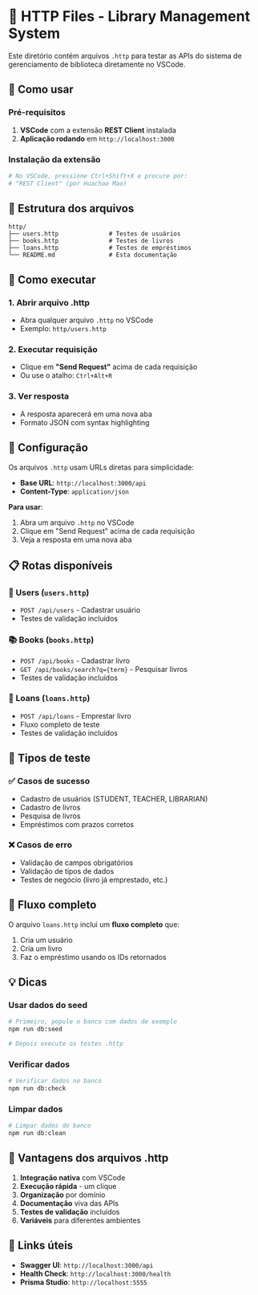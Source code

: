 # 📡 HTTP Files - Library Management System

Este diretório contém arquivos `.http` para testar as APIs do sistema de gerenciamento de biblioteca diretamente no VSCode.

## 🚀 Como usar

### Pré-requisitos

1. **VSCode** com a extensão **REST Client** instalada
2. **Aplicação rodando** em `http://localhost:3000`

### Instalação da extensão

```bash
# No VSCode, pressione Ctrl+Shift+X e procure por:
# "REST Client" (por Huachao Mao)
```

## 📁 Estrutura dos arquivos

```
http/
├── users.http              # Testes de usuários
├── books.http              # Testes de livros
├── loans.http              # Testes de empréstimos
└── README.md               # Esta documentação
```

## 🎯 Como executar

### 1. Abrir arquivo .http

- Abra qualquer arquivo `.http` no VSCode
- Exemplo: `http/users.http`

### 2. Executar requisição

- Clique em **"Send Request"** acima de cada requisição
- Ou use o atalho: `Ctrl+Alt+R`

### 3. Ver resposta

- A resposta aparecerá em uma nova aba
- Formato JSON com syntax highlighting

## 🔧 Configuração

Os arquivos `.http` usam URLs diretas para simplicidade:

- **Base URL**: `http://localhost:3000/api`
- **Content-Type**: `application/json`

**Para usar**:

1. Abra um arquivo `.http` no VSCode
2. Clique em "Send Request" acima de cada requisição
3. Veja a resposta em uma nova aba

## 📋 Rotas disponíveis

### 👥 Users (`users.http`)

- `POST /api/users` - Cadastrar usuário
- Testes de validação incluídos

### 📚 Books (`books.http`)

- `POST /api/books` - Cadastrar livro
- `GET /api/books/search?q={term}` - Pesquisar livros
- Testes de validação incluídos

### 📖 Loans (`loans.http`)

- `POST /api/loans` - Emprestar livro
- Fluxo completo de teste
- Testes de validação incluídos

## 🧪 Tipos de teste

### ✅ Casos de sucesso

- Cadastro de usuários (STUDENT, TEACHER, LIBRARIAN)
- Cadastro de livros
- Pesquisa de livros
- Empréstimos com prazos corretos

### ❌ Casos de erro

- Validação de campos obrigatórios
- Validação de tipos de dados
- Testes de negócio (livro já emprestado, etc.)

## 🔄 Fluxo completo

O arquivo `loans.http` inclui um **fluxo completo** que:

1. Cria um usuário
2. Cria um livro
3. Faz o empréstimo usando os IDs retornados

## 💡 Dicas

### Usar dados do seed

```bash
# Primeiro, popule o banco com dados de exemplo
npm run db:seed

# Depois execute os testes .http
```

### Verificar dados

```bash
# Verificar dados no banco
npm run db:check
```

### Limpar dados

```bash
# Limpar dados do banco
npm run db:clean
```

## 🎯 Vantagens dos arquivos .http

1. **Integração nativa** com VSCode
2. **Execução rápida** - um clique
3. **Organização** por domínio
4. **Documentação** viva das APIs
5. **Testes de validação** incluídos
6. **Variáveis** para diferentes ambientes

## 🔗 Links úteis

- **Swagger UI**: `http://localhost:3000/api`
- **Health Check**: `http://localhost:3000/health`
- **Prisma Studio**: `http://localhost:5555`
